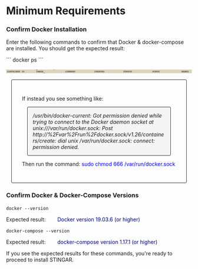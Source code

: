 <h1>Minimum Requirements</h1>

<h3>Confirm Docker Installation</h3>

<p style="margin:1em 0;">
Enter the following commands to confirm that Docker & docker-compose are installed. You should get the expected result:
</p>
```
docker ps
```

![Docker Installed Correctly](../img/docker_installed.png)

<div style="border:solid 1px;padding:2em;border-radius: 3px;margin:1em;">

  <p>If instead you see something like:</p>

  <div style="border:solid 1px;padding:1em;border-radius:3px;margin:1em;background-color:#F5F5F5">
    <i>/usr/bin/docker-current: Got permission denied while trying to connect to the Docker daemon socket at unix:///var/run/docker.sock: Post http://%2Fvar%2Frun%2Fdocker.sock/v1.26/containers/create: dial unix /var/run/docker.sock: connect: permission denied.</i>
  </div>

  <p>Then run the command:  <span style="color:blue">sudo chmod 666 /var/run/docker.sock</span></p>

</div>

<h3>Confirm Docker & Docker-Compose Versions</h3>

```
docker --version
```
Expected result: <span style="color:#000080;padding-left:2em;">Docker version 19.03.6 (or higher)</span>

```
docker-compose --version
```
Expected result: <span style="color:#000080;padding-left:2em;">docker-compose version 1.17.1 (or higher)</span>

If you see the expected results for these commands, you're ready to proceed to install STINGAR.

